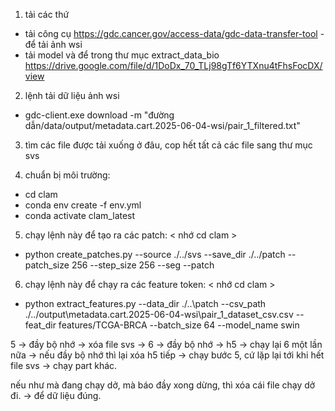 1. tải các thứ

- tải công cụ https://gdc.cancer.gov/access-data/gdc-data-transfer-tool - để tải ảnh wsi
- tải model và để trong thư mục extract_data_bio https://drive.google.com/file/d/1DoDx_70_TLj98gTf6YTXnu4tFhsFocDX/view

2. lệnh tải dữ liệu ảnh wsi

- gdc-client.exe download -m "đường dẫn/data/output/metadata.cart.2025-06-04-wsi/pair_1_filtered.txt"

3. tìm các file được tải xuống ở đâu, cop hết tất cả các file sang thư mục svs

4. chuẩn bị môi trường:

- cd clam
- conda env create -f env.yml
- conda activate clam_latest

5. chạy lệnh này để tạo ra các patch: < nhớ cd clam >

- python create_patches.py --source ./../svs --save_dir ./../patch --patch_size 256 --step_size 256 --seg --patch

6. chạy lệnh này để chạy ra các feature token: < nhớ cd clam >

- python extract_features.py --data_dir ./..\patch --csv_path ./../output\metadata.cart.2025-06-04-wsi\pair_1_dataset_csv.csv --feat_dir features/TCGA-BRCA --batch_size 64 --model_name swin

5 -> đầy bộ nhớ -> xóa file svs -> 6 -> đầy bộ nhớ -> h5 -> chạy lại 6 một lần nữa -> nếu đầy bộ nhớ thì lại xóa h5 tiếp -> chạy bước 5, cứ lặp lại tới khi hết file svs -> chạy part khác.

nếu như mà đang chạy dở, mà báo đầy xong dừng, thì xóa cái file chạy dở đi. -> để dữ liệu đúng.
